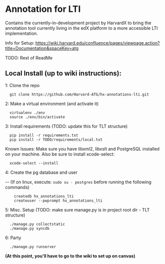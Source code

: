 # Annotation for LTI
Contains the currently-in-development project by HarvardX
to bring the annotation tool currently living in the edX
platform to a more accessible LTI implementation. 

Info for Setup: https://wiki.harvard.edu/confluence/pages/viewpage.action?title=Documentation&spaceKey=atg

TODO: Rest of ReadMe

## Local Install (up to wiki instructions):

1: Clone the repo
```
  git clone https://github.com/Harvard-ATG/hx-annotations-lti.git
```

2: Make a virtual environment (and activate it)
```
  virtualenv ./env
  source ./env/bin/activate
```

3: Install requirements (TODO: update this for TLT structure)
```
  pip install -r requirements.txt
  pip install -r TODO/requirements/local.txt
```
Known Issues: Make sure you have libxml2, libxslt and PostgreSQL installed on your machine. Also be sure to install xcode-select:
```
  xcode-select --install
```
  
4: Create the pg database and user

  -- (If on linux, execute: ```sudo su - postgres```  before running the following commands)

```
    createdb hx_annotations_lti
    createuser --pwprompt hx_annotations_lti
```

5: Misc. Setup (TODO: make sure manage.py is in project root dir - TLT structure)
```
  ./manage.py collectstatic
  ./manage.py syncdb
```

6: Party
```
  ./manage.py runserver
```

**(At this point, you'll have to go to the wiki to set up on canvas)**
